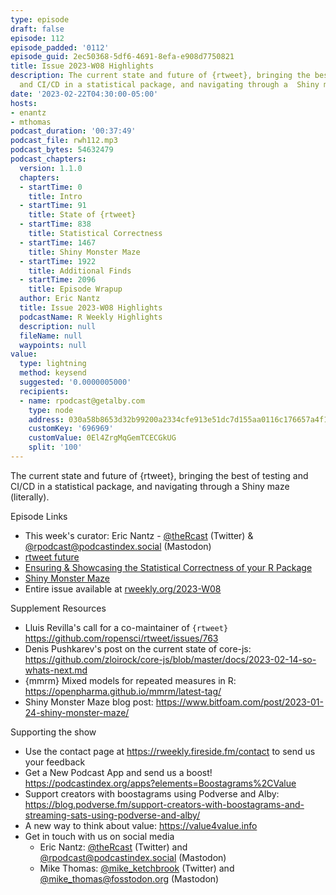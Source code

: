 ```yaml
---
type: episode
draft: false
episode: 112
episode_padded: '0112'
episode_guid: 2ec50368-5df6-4691-8efa-e908d7750821
title: Issue 2023-W08 Highlights
description: The current state and future of {rtweet}, bringing the best of testing
  and CI/CD in a statistical package, and navigating through a  Shiny maze (literally).
date: '2023-02-22T04:30:00-05:00'
hosts:
- enantz
- mthomas
podcast_duration: '00:37:49'
podcast_file: rwh112.mp3
podcast_bytes: 54632479
podcast_chapters:
  version: 1.1.0
  chapters:
  - startTime: 0
    title: Intro
  - startTime: 91
    title: State of {rtweet}
  - startTime: 838
    title: Statistical Correctness
  - startTime: 1467
    title: Shiny Monster Maze
  - startTime: 1922
    title: Additional Finds
  - startTime: 2096
    title: Episode Wrapup
  author: Eric Nantz
  title: Issue 2023-W08 Highlights
  podcastName: R Weekly Highlights
  description: null
  fileName: null
  waypoints: null
value:
  type: lightning
  method: keysend
  suggested: '0.0000005000'
  recipients:
  - name: rpodcast@getalby.com
    type: node
    address: 030a58b8653d32b99200a2334cfe913e51dc7d155aa0116c176657a4f1722677a3
    customKey: '696969'
    customValue: 0El4ZrgMqGemTCECGkUG
    split: '100'
---
```

The current state and future of {rtweet}, bringing the best of testing and CI/CD in a statistical package, and navigating through a Shiny maze (literally).

Episode Links

-   This week's curator: Eric Nantz - <a href="https://twitter.com/theRcast" rel="nofollow">@theRcast</a> (Twitter) & <a href="https://podcastindex.social/@rpodcast" rel="nofollow">@rpodcast@podcastindex.social</a> (Mastodon)
-   <a href="https://llrs.dev/post/2023/02/16/rtweet-future/" rel="nofollow">rtweet future</a>
-   <a href="https://epiverse-trace.github.io/posts/statistical-correctness/index.html" rel="nofollow">Ensuring &amp; Showcasing the Statistical Correctness of your R Package</a>
-   <a href="https://www.bitfoam.com/post/2023-01-24-shiny-monster-maze/" rel="nofollow">Shiny Monster Maze</a>
-   Entire issue available at <a href="https://rweekly.org/2023-W08.html" rel="nofollow">rweekly.org/2023-W08</a>

Supplement Resources

-   Lluis Revilla's call for a co-maintainer of `{rtweet}` <a href="https://github.com/ropensci/rtweet/issues/763" rel="nofollow">https://github.com/ropensci/rtweet/issues/763</a>
-   Denis Pushkarev's post on the current state of core-js: <a href="https://github.com/zloirock/core-js/blob/master/docs/2023-02-14-so-whats-next.md" rel="nofollow">https://github.com/zloirock/core-js/blob/master/docs/2023-02-14-so-whats-next.md</a>
-   {mmrm} Mixed models for repeated measures in R: <a href="https://openpharma.github.io/mmrm/latest-tag/" rel="nofollow">https://openpharma.github.io/mmrm/latest-tag/</a>
-   Shiny Monster Maze blog post: <a href="https://www.bitfoam.com/post/2023-01-24-shiny-monster-maze/" rel="nofollow">https://www.bitfoam.com/post/2023-01-24-shiny-monster-maze/</a>

Supporting the show

-   Use the contact page at <a href="https://rweekly.fireside.fm/contact" rel="nofollow">https://rweekly.fireside.fm/contact</a> to send us your feedback
-   Get a New Podcast App and send us a boost! <a href="https://podcastindex.org/apps?elements=Boostagrams%2CValue" rel="nofollow">https://podcastindex.org/apps?elements=Boostagrams%2CValue</a>
-   Support creators with boostagrams using Podverse and Alby: <a href="https://blog.podverse.fm/support-creators-with-boostagrams-and-streaming-sats-using-podverse-and-alby/" rel="nofollow">https://blog.podverse.fm/support-creators-with-boostagrams-and-streaming-sats-using-podverse-and-alby/</a>
-   A new way to think about value: <a href="https://value4value.info" rel="nofollow">https://value4value.info</a>
-   Get in touch with us on social media
    -   Eric Nantz: <a href="https://twitter.com/theRcast" rel="nofollow">@theRcast</a> (Twitter) and <a href="https://podcastindex.social/@rpodcast" rel="nofollow">@rpodcast@podcastindex.social</a> (Mastodon)
    -   Mike Thomas: <a href="https://twitter.com/mike_ketchbrook" rel="nofollow">@mike_ketchbrook</a> (Twitter) and <a href="https://fosstodon.org/@mike_thomas" rel="nofollow">@mike_thomas@fosstodon.org</a> (Mastodon)
